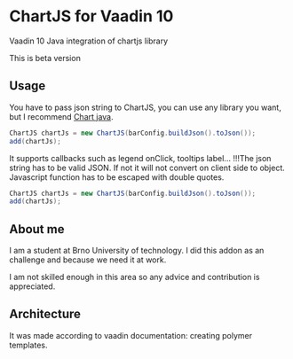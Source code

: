 # ChartJS for Vaadin 10

Vaadin 10 Java integration of chartjs library

This is beta version

## Usage
You have to pass json string to ChartJS, you can use any library you want, but I recommend [Chart java](https://github.com/mdewilde/chart).

```java
ChartJS chartJs = new ChartJS(barConfig.buildJson().toJson());
add(chartJs);
```

It supports callbacks such as legend onClick, tooltips label... 
!!!The json string has to be valid JSON. If not it will not convert on client side to object.
Javascript function has to be escaped with double quotes.
```java
ChartJS chartJs = new ChartJS(barConfig.buildJson().toJson());
add(chartJs);
```

## About me
I am a student at Brno University of technology.
I did this addon as an challenge and because we need it at work.

I am not skilled enough in this area so any advice and contribution is appreciated.

## Architecture
It was made according to vaadin documentation: creating polymer templates.
